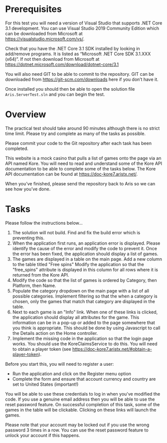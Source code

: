 # Prerequisites

For this test you will need a version of Visual Studio that supports .NET Core 3.1
development. You can use Visual Studio 2019 Community Edition which can be
downloaded from Microsoft at https://visualstudio.microsoft.com/vs/.

Check that you have the .NET Core 3.1 SDK installed by looking in add/remove
programs. It is listed as “Microsoft .NET Core SDK 3.1.XXX (x64)”. If not then
download from Microsoft at https://dotnet.microsoft.com/download/dotnet-core/3.1

You will also need GIT to be able to commit to the repository. GIT can be
downloaded from https://git-scm.com/downloads here if you don’t have it.

Once installed you should then be able to open the solution file `Aris.ServerTest.sln`
and you can begin the test.


# Overview
The practical test should take around 90 minutes although there is no strict time limit.
Please try and complete as many of the tasks as possible.

Please commit your code to the Git repository after each task has been completed.

This website is a mock casino that pulls a list of games onto the page via an API
named Kore. You will need to read and understand some of the Kore API
documentation to be able to complete some of the tasks below. The Kore API
documentation can be found at https://doc-kore7.aristx.net/.

When you’ve finished, please send the repository back to Aris so we can see how
you’ve done.


# Tasks
Please follow the instructions below...
1. The solution will not build. Find and fix the build error which is preventing this.
2. When the application first runs, an application error is displayed. Please
identify the cause of the error and modify the code to prevent it. Once the
error has been fixed, the application should display a list of games.
3. The games are displayed in a table on the main page. Add a new column to
the table titled "Free spins" Modify the application so that the "free_spins"
attribute is displayed in this column for all rows where it is returned from the
Kore API.
4. Modify the code so that the list of games is ordered by Category, then
Platform, then Name.
5. Populate the category dropdown on the main page with a list of all possible
categories. Implement filtering so that the when a category is chosen, only the
games that match that category are displayed in the table.
6. Next to each game is an "Info" link. When one of these links is clicked, the
application should display all attributes for the game. This
information can be in a pop-up or added to the page somewhere that you
think is appropriate. This should be done by using Javascript to call the
Details action on the Home controller.
7. Implement the missing code in the application so that the login page works.
You should use the KoreClaimsService to do this. You will need to obtain a
player token (see https://doc-kore7.aristx.net/#obtain-a-player-token).

Before you start this, you will need to register a user:
- Run the application and click on the Register menu option
- Complete the form and ensure that account currency and country are
set to United States (important!)

You will be able to use these credentials to log in when you've modified the
code. If you use a genuine email address then you will be able to use the
reset password feature. On successful completion of this task, some of the
games in the table will be clickable. Clicking on these links will launch the
games.

Please note that your account may be locked out if you use the wrong
password 3 times in a row. You can use the reset password feature to unlock
your account if this happens.